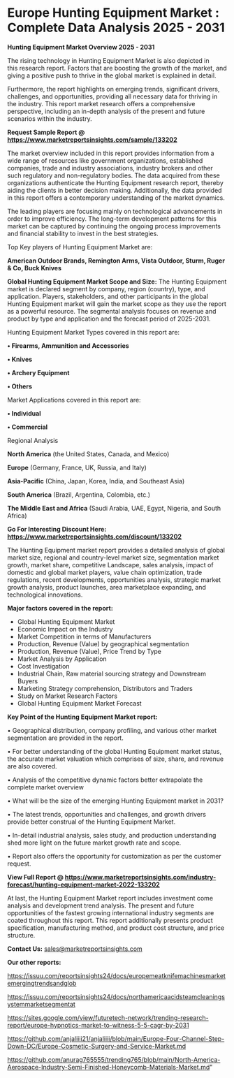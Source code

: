 # Europe Hunting Equipment Market : Complete Data Analysis 2025 - 2031

<Strong> Hunting Equipment Market Overview 2025 - 2031</strong>

The rising technology in Hunting Equipment Market is also depicted in this research report. Factors that are boosting the growth of the market, and giving a positive push to thrive in the global market is explained in detail.

Furthermore, the report highlights on emerging trends, significant drivers, challenges, and opportunities, providing all necessary data for thriving in the industry. This report market research offers a comprehensive perspective, including an in-depth analysis of the present and future scenarios within the industry.

<strong>Request Sample Report @ <a href=https://www.marketreportsinsights.com/sample/133202>https://www.marketreportsinsights.com/sample/133202</a></strong>

The market overview included in this report provides information from a wide range of resources like government organizations, established companies, trade and industry associations, industry brokers and other such regulatory and non-regulatory bodies. The data acquired from these organizations authenticate the Hunting Equipment research report, thereby aiding the clients in better decision making. Additionally, the data provided in this report offers a contemporary understanding of the market dynamics.

The leading players are focusing mainly on technological advancements in order to improve efficiency. The long-term development patterns for this market can be captured by continuing the ongoing process improvements and financial stability to invest in the best strategies.

Top Key players of Hunting Equipment Market are:

<strong>American Outdoor Brands, Remington Arms, Vista Outdoor, Sturm, Ruger & Co, Buck Knives</strong>

<strong><b>Global Hunting Equipment Market Scope and Size:</b></strong>
The Hunting Equipment market is declared segment by company, region (country), type, and application. Players, stakeholders, and other participants in the global Hunting Equipment market will gain the market scope as they use the report as a powerful resource. The segmental analysis focuses on revenue and product by type and application and the forecast period of 2025-2031.

Hunting Equipment Market Types covered in this report are:

<strong>• Firearms, Ammunition and Accessories

• Knives

• Archery Equipment

• Others</strong>

Market Applications covered in this report are:

<strong>• Individual

• Commercial</strong> 

Regional Analysis

<strong>North America</strong> (the United States, Canada, and Mexico)

<strong>Europe</strong> (Germany, France, UK, Russia, and Italy)

<strong>Asia-Pacific</strong> (China, Japan, Korea, India, and Southeast Asia)

<strong>South America</strong> (Brazil, Argentina, Colombia, etc.)

<strong>The Middle East and Africa</strong> (Saudi Arabia, UAE, Egypt, Nigeria, and South Africa)

<strong>Go For Interesting Discount Here: <a href=https://www.marketreportsinsights.com/discount/133202>https://www.marketreportsinsights.com/discount/133202</a></strong>

The Hunting Equipment market report provides a detailed analysis of global market size, regional and country-level market size, segmentation market growth, market share, competitive Landscape, sales analysis, impact of domestic and global market players, value chain optimization, trade regulations, recent developments, opportunities analysis, strategic market growth analysis, product launches, area marketplace expanding, and technological innovations.

<strong><b>Major factors covered in the report:</b></strong>
<ul>
  <li>Global Hunting Equipment Market </li>
  <li>Economic Impact on the Industry</li>
  <li>Market Competition in terms of Manufacturers</li>
  <li>Production, Revenue (Value) by geographical segmentation</li>
  <li>Production, Revenue (Value), Price Trend by Type</li>
  <li>Market Analysis by Application</li>
  <li>Cost Investigation</li>
  <li>Industrial Chain, Raw material sourcing strategy and Downstream Buyers</li>
  <li>Marketing Strategy comprehension, Distributors and Traders</li>
  <li>Study on Market Research Factors</li>
  <li>Global Hunting Equipment Market Forecast</li>
</ul>

<strong><b>Key Point of the Hunting Equipment Market report:</b></strong>

• Geographical distribution, company profiling, and various other market segmentation are provided in the report.

• For better understanding of the global Hunting Equipment market status, the accurate market valuation which comprises of size, share, and revenue are also covered.

• Analysis of the competitive dynamic factors better extrapolate the complete market overview

• What will be the size of the emerging Hunting Equipment market in 2031?

• The latest trends, opportunities and challenges, and growth drivers provide better construal of the Hunting Equipment Market.

• In-detail industrial analysis, sales study, and production understanding shed more light on the future market growth rate and scope.

• Report also offers the opportunity for customization as per the customer request.

<strong><b>View Full Report @ <a href=https://www.marketreportsinsights.com/industry-forecast/hunting-equipment-market-2022-133202>https://www.marketreportsinsights.com/industry-forecast/hunting-equipment-market-2022-133202</a></b></strong>


At last, the Hunting Equipment Market report includes investment come analysis and development trend analysis. The present and future opportunities of the fastest growing international industry segments are coated throughout this report. This report additionally presents product specification, manufacturing method, and product cost structure, and price structure.

<strong>Contact Us:</strong>
sales@marketreportsinsights.com

<strong>Our other reports:</strong>

<a href=https://issuu.com/reportsinsights24/docs/europemeatknifemachinesmarketemergingtrendsandglob>https://issuu.com/reportsinsights24/docs/europemeatknifemachinesmarketemergingtrendsandglob</a>

<a href=https://issuu.com/reportsinsights24/docs/northamericaacidsteamcleaningsystemmarketsegmentat>https://issuu.com/reportsinsights24/docs/northamericaacidsteamcleaningsystemmarketsegmentat</a>

<a href=https://sites.google.com/view/futuretech-network/trending-research-report/europe-hypnotics-market-to-witness-5-5-cagr-by-2031>https://sites.google.com/view/futuretech-network/trending-research-report/europe-hypnotics-market-to-witness-5-5-cagr-by-2031</a>

<a href=https://github.com/anjaliiii21/anjaliiii/blob/main/Europe-Four-Channel-Step-Down-DC/Europe-Cosmetic-Surgery-and-Service-Market.md>https://github.com/anjaliiii21/anjaliiii/blob/main/Europe-Four-Channel-Step-Down-DC/Europe-Cosmetic-Surgery-and-Service-Market.md</a>

<a href=https://github.com/anurag765555/trending765/blob/main/North-America-Aerospace-Industry-Semi-Finished-Honeycomb-Materials-Market.md>https://github.com/anurag765555/trending765/blob/main/North-America-Aerospace-Industry-Semi-Finished-Honeycomb-Materials-Market.md</a>"
